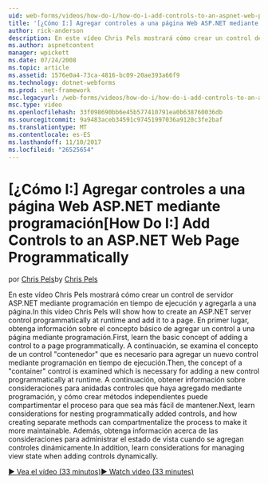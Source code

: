 ```yaml
---
uid: web-forms/videos/how-do-i/how-do-i-add-controls-to-an-aspnet-web-page-programmatically
title: '[¿Cómo I:] Agregar controles a una página Web ASP.NET mediante programación | Documentos de Microsoft'
author: rick-anderson
description: En este vídeo Chris Pels mostrará cómo crear un control de servidor ASP.NET mediante programación en tiempo de ejecución y agregarla a una página. En primer lugar, obtener información sobre el concepto básico o...
ms.author: aspnetcontent
manager: wpickett
ms.date: 07/24/2008
ms.topic: article
ms.assetid: 1576e0a4-73ca-4816-bc09-20ae393a66f9
ms.technology: dotnet-webforms
ms.prod: .net-framework
msc.legacyurl: /web-forms/videos/how-do-i/how-do-i-add-controls-to-an-aspnet-web-page-programmatically
msc.type: video
ms.openlocfilehash: 33f098690bb6e45b577410791ea0b638760036db
ms.sourcegitcommit: 9a9483aceb34591c97451997036a9120c3fe2baf
ms.translationtype: MT
ms.contentlocale: es-ES
ms.lasthandoff: 11/10/2017
ms.locfileid: "26525654"
---
```

<a name="how-do-i-add-controls-to-an-aspnet-web-page-programmatically"></a><span data-ttu-id="58f94-104">[¿Cómo I:] Agregar controles a una página Web ASP.NET mediante programación</span><span class="sxs-lookup"><span data-stu-id="58f94-104">[How Do I:] Add Controls to an ASP.NET Web Page Programmatically</span></span>
====================
<span data-ttu-id="58f94-105">por [Chris Pels](https://twitter.com/chrispels)</span><span class="sxs-lookup"><span data-stu-id="58f94-105">by [Chris Pels](https://twitter.com/chrispels)</span></span>

<span data-ttu-id="58f94-106">En este vídeo Chris Pels mostrará cómo crear un control de servidor ASP.NET mediante programación en tiempo de ejecución y agregarla a una página.</span><span class="sxs-lookup"><span data-stu-id="58f94-106">In this video Chris Pels will show how to create an ASP.NET server control programmatically at runtime and add it to a page.</span></span> <span data-ttu-id="58f94-107">En primer lugar, obtenga información sobre el concepto básico de agregar un control a una página mediante programación.</span><span class="sxs-lookup"><span data-stu-id="58f94-107">First, learn the basic concept of adding a control to a page programmatically.</span></span> <span data-ttu-id="58f94-108">A continuación, se examina el concepto de un control "contenedor" que es necesario para agregar un nuevo control mediante programación en tiempo de ejecución.</span><span class="sxs-lookup"><span data-stu-id="58f94-108">Then, the concept of a "container" control is examined which is necessary for adding a new control programmatically at runtime.</span></span> <span data-ttu-id="58f94-109">A continuación, obtener información sobre consideraciones para anidadas controles que haya agregado mediante programación, y cómo crear métodos independientes puede compartimentar el proceso para que sea más fácil de mantener.</span><span class="sxs-lookup"><span data-stu-id="58f94-109">Next, learn considerations for nesting programmatically added controls, and how creating separate methods can compartmentalize the process to make it more maintainable.</span></span> <span data-ttu-id="58f94-110">Además, obtenga información acerca de las consideraciones para administrar el estado de vista cuando se agregan controles dinámicamente.</span><span class="sxs-lookup"><span data-stu-id="58f94-110">In addition, learn considerations for managing view state when adding controls dynamically.</span></span>

[<span data-ttu-id="58f94-111">&#9654; Vea el vídeo (33 minutos)</span><span class="sxs-lookup"><span data-stu-id="58f94-111">&#9654; Watch video (33 minutes)</span></span>](https://channel9.msdn.com/Blogs/ASP-NET-Site-Videos/how-do-i-add-controls-to-an-aspnet-web-page-programmatically)
